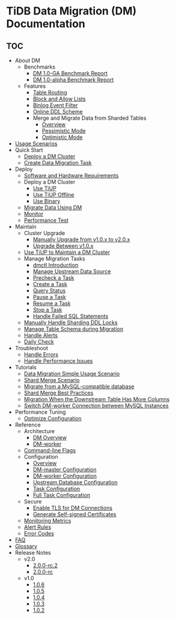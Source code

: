 # TiDB Data Migration (DM) Documentation

<!-- markdownlint-disable MD007 -->
<!-- markdownlint-disable MD032 -->

## TOC

+ About DM
  + Benchmarks
    - [DM 1.0-GA Benchmark Report](benchmark-v1.0-ga.md)
    - [DM 1.0-alpha Benchmark Report](benchmark-v1-alpha.md)
  + Features
    - [Table Routing](key-features.md#table-routing)
    - [Block and Allow Lists](key-features.md#block-and-allow-table-lists)
    - [Binlog Event Filter](key-features.md#binlog-event-filter)
    - [Online DDL Scheme](feature-online-ddl-scheme.md)
    + Merge and Migrate Data from Sharded Tables
      - [Overview](feature-shard-merge.md)
      - [Pessimistic Mode](feature-shard-merge-pessimistic.md)
      - [Optimistic Mode](feature-shard-merge-optimistic.md)
+ [Usage Scenarios](scenarios.md)
+ Quick Start
  - [Deploy a DM Cluster](quick-start-with-dm.md)
  - [Create Data Migration Task](quick-start-create-task.md)
+ Deploy
  + [Software and Hardware Requirements](hardware-and-software-requirements.md)
  + Deploy a DM Cluster
    - [Use TiUP](deploy-a-dm-cluster-using-tiup.md)
    - [Use TiUP Offline](deploy-a-dm-cluster-using-tiup-offline.md)
    - [Use Binary](deploy-a-dm-cluster-using-binary.md)
  - [Migrate Data Using DM](migrate-data-using-dm.md)
  - [Monitor](monitor-a-dm-cluster.md)
  - [Performance Test](performance-test.md)
+ Maintain
  + Cluster Upgrade
    - [Manually Upgrade from v1.0.x to v2.0.x](manually-upgrade-dm-1.0-to-2.0.md)
    - [Upgrade Between v1.0.x](upgrade-dm-1.0.md)
  - [Use TiUP to Maintain a DM Cluster](maintain-dm-using-tiup.md)
  + Manage Migration Tasks
    - [dmctl Introduction](dmctl-introduction.md)
    - [Manage Upstream Data Source](manage-source.md)
    - [Precheck a Task](precheck.md)
    - [Create a Task](create-task.md)
    - [Query Status](query-status.md)
    - [Pause a Task](pause-task.md)
    - [Resume a Task](resume-task.md)
    - [Stop a Task](stop-task.md)
    - [Handle Failed SQL Statements](handle-failed-sql-statements.md)
  - [Manually Handle Sharding DDL Locks](manually-handling-sharding-ddl-locks.md)
  - [Manage Table Schema during Migration](manage-schema.md)
  - [Handle Alerts](handle-alerts.md)
  - [Daily Check](daily-check.md)
+ Troubleshoot
  - [Handle Errors](error-handling.md)
  - [Handle Performance Issues](handle-performance-issues.md)
+ Tutorials
  - [Data Migration Simple Usage Scenario](usage-scenario-simple-migration.md)
  - [Shard Merge Scenario](usage-scenario-shard-merge.md)
  - [Migrate from a MySQL-compatible database](migrate-from-mysql-aurora.md)
  - [Shard Merge Best Practices](shard-merge-best-practices.md)
  - [Migration When the Downstream Table Has More Columns](usage-scenario-downstream-more-columns.md)
  - [Switch DM-worker Connection between MySQL Instances](usage-scenario-master-slave-switch.md)
+ Performance Tuning
  - [Optimize Configuration](tune-configuration.md)
+ Reference
  + Architecture
    - [DM Overview](overview.md)
    - [DM-worker](dm-worker-intro.md)
  - [Command-line Flags](command-line-flags.md)
  + Configuration
    - [Overview](config-overview.md)
    - [DM-master Configuration](dm-master-configuration-file.md)
    - [DM-worker Configuration](dm-worker-configuration-file.md)
    - [Upstream Database Configuration](source-configuration-file.md)
    - [Task Configuration](task-configuration-file.md)
    - [Full Task Configuration](task-configuration-file-full.md)
  + Secure
    - [Enable TLS for DM Connections](enable-tls.md)
    - [Generate Self-signed Certificates](generate-self-signed-certificates.md)
  - [Monitoring Metrics](monitor-a-dm-cluster.md)
  - [Alert Rules](alert-rules.md)
  - [Error Codes](error-handling.md#handle-common-errors)
+ [FAQ](faq.md)
+ [Glossary](glossary.md)
+ Release Notes
  + v2.0
    - [2.0.0-rc.2](releases/2.0.0-rc.2.md)
    - [2.0.0-rc](releases/2.0.0-rc.md)
  + v1.0
    - [1.0.6](releases/1.0.6.md)
    - [1.0.5](releases/1.0.5.md)
    - [1.0.4](releases/1.0.4.md)
    - [1.0.3](releases/1.0.3.md)
    - [1.0.2](releases/1.0.2.md)
